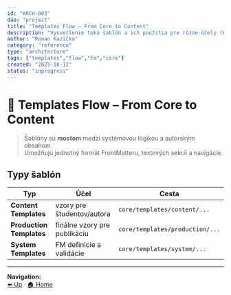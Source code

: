 ```yaml
---
id: "ARCH-003"
dao: "project"
title: "Templates Flow – From Core to Content"
description: "Vysvetlenie toku šablón a ich použitia pre rôzne účely (KNIFE, triedy, diplomové práce)."
author: "Roman Kazička"
category: "reference"
type: "architecture"
tags: ["templates","flow","fm","core"]
created: "2025-10-12"
status: "inprogress"
---
```


# 🧩 Templates Flow – From Core to Content

> Šablóny sú **mostom** medzi systémovou logikou a autorským obsahom.  
> Umožňujú jednotný formát FrontMatteru, textových sekcií a navigácie.

## Typy šablón

| Typ | Účel | Cesta |
|------|-------|--------|
| **Content Templates** | vzory pre študentov/autora | `core/templates/content/...` |
| **Production Templates** | finálne vzory pre publikáciu | `core/templates/production/...` |
| **System Templates** | FM definície a validácie | `core/templates/system/...` |

---

**Navigation:**  
[⬅️ Up](./README.md) · [🏠 Home](../../../../README.md)
